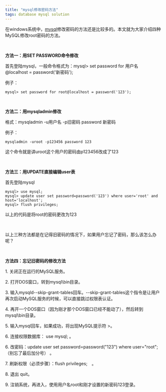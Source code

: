 ```yaml
---
title: "mysql修改密码方法"  
tags: database mysql solution
---
```


<div class="content-intro view-box "><p>在windows系统中，<a href="https://www.w3cschool.cn/mysql/" target="_blank">mysql</a>修改密码的方法还是比较多的。本文就为大家介绍四种MySQL修改root密码的方法。</p><p><br></p><p><b>方法一：用SET&nbsp;PASSWORD命令修改
</b></p><p>首先登陆mysql，一般命令格式为：mysql&gt;&nbsp;set&nbsp;password&nbsp;for&nbsp;用户名@localhost&nbsp;=&nbsp;password('新密码');&nbsp;
</p><p>例子：
</p><pre lang="sql" style="max-width: 100%;"><code class="sql hljs">mysql&gt; <span class="hljs-keyword">set</span> <span class="hljs-keyword">password</span> <span class="hljs-keyword">for</span> root@localhost = <span class="hljs-keyword">password</span>(<span class="hljs-string">'123'</span>); </code></pre><p><br></p><p><b>方法二：用mysqladmin修改
</b></p><p>格式：mysqladmin&nbsp;-u用户名&nbsp;-p旧密码&nbsp;password&nbsp;新密码&nbsp;
</p><p>例子：
</p><pre lang="sql" style="max-width: 100%;"><code class="sql hljs">mysqladmin -uroot -p123456 password 123 </code></pre><p>这个命令就是讲uroot这个用户的密码由p123456改成了123
</p><p><br></p><p><b>方法三：用UPDATE直接编辑user表&nbsp;
</b></p><p>首先登陆mysql
</p><pre lang="sql" style="max-width: 100%;"><code class="sql hljs">mysql&gt; <span class="hljs-keyword">use</span> mysql; 
mysql&gt; <span class="hljs-keyword">update</span> <span class="hljs-keyword">user</span> <span class="hljs-keyword">set</span> <span class="hljs-keyword">password</span>=<span class="hljs-keyword">password</span>(<span class="hljs-string">'123'</span>) <span class="hljs-keyword">where</span> <span class="hljs-keyword">user</span>=<span class="hljs-string">'root'</span> <span class="hljs-keyword">and</span> host=<span class="hljs-string">'localhost'</span>; 
mysql&gt; <span class="hljs-keyword">flush</span> <span class="hljs-keyword">privileges</span>; </code></pre><p>以上的代码是将root的密码更改为123
</p><p><br></p><p>以上三种方法都是在记得旧密码的情况下，如果用户忘记了密码，那么该怎么办呢？
</p><p><br></p><p><b>方法四：忘记旧密码的修改方法
</b></p><p>1.&nbsp;关闭正在运行的MySQL服务。&nbsp;
</p><p>2.&nbsp;打开DOS窗口，转到mysql\bin目录。&nbsp;
</p><p>3.&nbsp;输入mysqld--skip-grant-tables回车。--skip-grant-tables这个指令是让用户再次启动MySQL服务的时候，可以直接跳过权限表认证。&nbsp;
</p><p>4.&nbsp;再开一个DOS窗口（因为刚才那个DOS窗口已经不能动了），然后转到mysql\bin目录。&nbsp;
</p><p>5.&nbsp;输入mysql回车，如果成功，将出现MySQL提示符&nbsp;&gt;。&nbsp;
</p><p>6.&nbsp;连接权限数据库：&nbsp;use&nbsp;mysql;&nbsp;。&nbsp;
</p><p>6.&nbsp;改密码：update&nbsp;user&nbsp;set&nbsp;password=password("123")&nbsp;where&nbsp;user="root";（别忘了最后加分号）&nbsp;。&nbsp;
</p><p>7.&nbsp;刷新权限（必须步骤）：flush&nbsp;privileges;　。&nbsp;
</p><p>8.&nbsp;退出&nbsp;quit。&nbsp;
</p><p>9.&nbsp;注销系统，再进入，使用用户名root和刚才设置的新密码123登录。&nbsp;
</p></div>